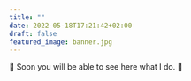```yaml
---
title: ""
date: 2022-05-18T17:21:42+02:00
draft: false
featured_image: banner.jpg
---
```


:construction: Soon you will be able to see here what I do. :construction: